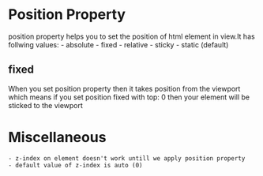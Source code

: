 # Position Property
position property helps you to set the position of html element in view.It has follwing values:
    - absolute
    - fixed
    - relative
    - sticky
    - static (default)

## fixed
When you set position property then it takes position from the viewport which means if you set position fixed with top: 0 then your element will be sticked to the viewport

# Miscellaneous
    - z-index on element doesn't work untill we apply position property
    - default value of z-index is auto (0)